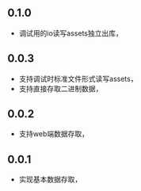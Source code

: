 

## 0.1.0

- 调试用的io读写assets独立出库，

## 0.0.3

- 支持调试时标准文件形式读写assets，
- 支持直接存取二进制数据，

## 0.0.2

- 支持web端数据存取，

## 0.0.1

- 实现基本数据存取，
